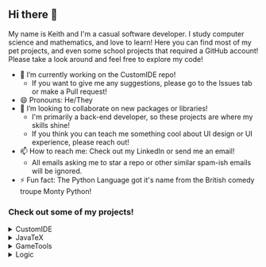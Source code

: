 ## Hi there 👋

My name is Keith and I'm a casual software developer. I study computer science and mathematics, and love to learn! Here you can find most of my pet projects, and even some school projects that required a GitHub account! Please take a look around and feel free to explore my code!

- 🔭 I’m currently working on the CustomIDE repo!
  - If you want to give me any suggestions, please go to the Issues tab or make a Pull request!
- 😄 Pronouns: He/They
- 👯 I’m looking to collaborate on new packages or libraries! 
  - I'm primarily a back-end developer, so these projects are where my skills shine!
  - If you think you can teach me something cool about UI design or UI experience, please reach out!
- 📫 How to reach me: Check out my LinkedIn or send me an email!
  - All emails asking me to star a repo or other similar spam-ish emails will be ignored.
- ⚡ Fun fact: The Python Language got it's name from the British comedy troupe Monty Python!

### Check out some of my projects!

<details>
  <summary>CustomIDE</summary>
  
  <br />

  You can find this project [here](https://github.com/keithallatt/CustomIDE/blob/main/README.md)!

  This project is all about the process of developing an in-house, fully custom IDE for Python! The goal of this project is not to switch daily-drivers to a new IDE, but to explore how IDE's are put together, from the stylistic choices, to the integrated tools and how each piece fits together. 
  
  A benefit to this project is doing it all in Python. The IDE is written in Python, using the PyQt5 module, making reading the code easier while still accomplishing a lot. In the future I'd like to try developing a plugin that allows for Java applications to be run also.
</details>
<details>
  <summary>JavaTeX</summary>
  
  <br />

  You can find this project [here](https://github.com/keithallatt/JavaTeX/blob/main/README.md)!

  While this project is still a work in progress, it aims to bring easy, repeatable, and modular LaTeX document generation to people too busy to manually create large documents that follow a set pattern. The end goal of this project is to have a wide variety of preset document chunks, which can be edited through the graphical user interface, and to generate similar documents with slightly different values (like for worksheets or written test versions). 
</details>

<details>
  <summary>GameTools</summary>
  
  <br />
  
  You can find this project [here](https://github.com/keithallatt/GameTools/blob/main/README.md)
  
  This project is still a work in progress, but aims to create a python library of modules to use in game prototyping, allowing creators to create inventory systems, simple maps, a rudimentary gameplay routine, etcetera. The end goal of this project is to have developing a small simple game be easy enough that a Python newbie could create something they could be proud of in a reasonable number of lines of code. A lot of the tools don't depend on packages such as the `curses` package, but instead can be used as the backend to a PyGame application.
  
</details>
<details>
  <summary>Logic</summary>
  
  <br />

  You can find this project [here](https://github.com/keithallatt/Logic/blob/main/README.md)!

  This project is all about programming logical structures. Currently focusing on Propositional Logic, also known as Zero-th order logic.
</details>
